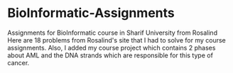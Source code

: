 # BioInformatic-Assignments
Assignments for BioInformatic course in Sharif University from Rosalind
Here are 18 problems from Rosalind's site that I had to solve for my course assignments.
Also, I added my course project which contains 2 phases about AML and the DNA strands which are responsible for this type of cancer.
